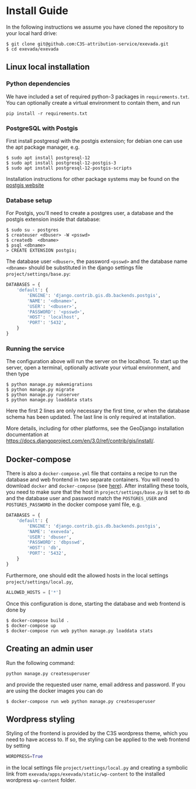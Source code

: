 # Install Guide
In the following instructions we assume you have cloned the repository to your local hard drive:
```shell
$ git clone git@github.com:C3S-attribution-service/exevada.git
$ cd exevada/exevada
```
## Linux local installation
### Python dependencies
We have included a set of required python-3 packages in `requirements.txt`. You can optionally create a virtual environment to contain them, and run
```shell
pip install -r requirements.txt
```
### PostgreSQL with Postgis
First install postgresql with the postgis extension; for debian one can use the apt package manager, e.g.
```shell
$ sudo apt install postgresql-12
$ sudo apt install postgresql-12-postgis-3 
$ sudo apt install postgresql-12-postgis-scripts
```
Installation instructions for other package systems may be found on the [postgis website](https://postgis.net/install/)

### Database setup
For Postgis, you'll need to create a postgres user, a database and the postgis extension inside that database:
```shell
$ sudo su - postgres
$ createuser <dbuser> -W <psswd>
$ createdb  <dbname>
$ psql <dbname>
> CREATE EXTENSION postgis;
```
The database user `<dbuser>`, the password `<psswd>` and the database name `<dbname>` should be substituted in the django settings file `project/settings/base.py`:
```python
DATABASES = {
    'default': {
        'ENGINE': 'django.contrib.gis.db.backends.postgis',
        'NAME': '<dbname>',
        'USER': '<dbuser>',
        'PASSWORD': '<psswd>',
        'HOST': 'localhost',
        'PORT': '5432',
    }
}
```
### Running the service
The configuration above will run the server on the localhost. To start up the server, open a terminal, optionally activate your virtual environment, and then type
```shell
$ python manage.py makemigrations
$ python manage.py migrate
$ python manage.py runserver
$ python manage.py loaddata stats
```
Here the first 2 lines are only necessary the first time, or when the database schema has been updated. The last line is only required at installation.

More details, including for other platforms, see the GeoDjango
installation documentation at
https://docs.djangoproject.com/en/3.0/ref/contrib/gis/install/.

## Docker-compose
There is also a `docker-compose.yml` file that contains a recipe to run the database and web frontend in two separate containers. You will need to download `docker` and `docker-compose` (see [here](https://docs.docker.com/compose/)). After installing these tools, you need to make sure that the host in `project/settings/base.py` is set to `db` and the database user and password match the `POSTGRES_USER` and `POSTGRES_PASSWORD` in the docker compose yaml file, e.g.
```python
DATABASES = {
    'default': {
        'ENGINE': 'django.contrib.gis.db.backends.postgis',
        'NAME': 'exeveda',
        'USER': 'dbuser',
        'PASSWORD': 'dbpsswd',
        'HOST': 'db',
        'PORT': '5432',
    }
}
```
Furthermore, one should edit the allowed hosts in the local settings `project/settings/local.py`,
```python
ALLOWED_HOSTS = ['*']
```
Once this configuration is done, starting the database and web frontend is done by
```shell
$ docker-compose build .
$ docker-compose up
$ docker-compose run web python manage.py loaddata stats
```

## Creating an admin user
Run the following command:
```shell
python manage.py createsuperuser
```
and provide the requested user name, email address and password. If you are using the docker images you can do
```shell
$ docker-compose run web python manage.py createsuperuser
```

## Wordpress styling
Styling of the frontend is provided by the C3S wordpress theme, which you need to have access to. If so, the styling can be applied to the web frontend by setting 
```python
WORDPRESS=True
```
in the local settings file `project/settings/local.py` and creating a symbolic link from `exevada/apps/exevada/static/wp-content` to the installed wordpress `wp-content` folder.